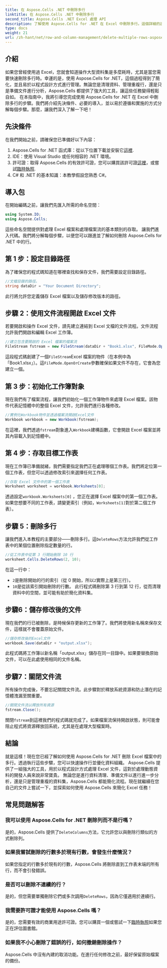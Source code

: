 ```yaml
---
title: 在 Aspose.Cells .NET 中刪除多行
linktitle: 在 Aspose.Cells .NET 中刪除多行
second_title: Aspose.Cells .NET Excel 處理 API
description: 了解使用 Aspose.Cells for .NET 在 Excel 中刪除多行。這個詳細的逐步指南涵蓋了開發人員的先決條件、編碼範例和常見問題。
type: docs
weight: 21
url: /zh-hant/net/row-and-column-management/delete-multiple-rows-aspose-cells/
---
```

## 介紹
如果您曾經使用過 Excel，您就會知道操作大型資料集是多麼耗時，尤其是當您需要快速刪除多行時。幸運的是，使用 Aspose.Cells for .NET，這個過程得到了簡化，並且易於以程式設計方式進行管理。無論您是清理資料、管理重複行，還是只是準備文件進行分析，Aspose.Cells 都提供了強大的工具，讓這些任務變得輕鬆自如。
在本指南中，我將引導您完成使用 Aspose.Cells for .NET 在 Excel 中刪除多行的步驟。我們將介紹先決條件、必要的導入，並以易於遵循和實施的方式分解每個步驟。那麼，讓我們深入了解一下吧！
## 先決條件
在我們開始之前，請確保您已準備好以下內容：
1.  Aspose.Cells for .NET 函式庫：從以下位置下載並安裝它[這裡](https://releases.aspose.com/cells/net/).
2. IDE：使用 Visual Studio 或任何相容的 .NET 環境。
3. 許可證：取得 Aspose.Cells 的有效許可證，您可以購買該許可證[這裡](https://purchase.aspose.com/buy)，或嘗試[臨時執照](https://purchase.aspose.com/temporary-license/).
4. C# 和 .NET 的基本知識：本教學假設您熟悉 C#。
## 導入包
在開始編碼之前，讓我們先匯入所需的命名空間：
```csharp
using System.IO;
using Aspose.Cells;
```
這些命名空間提供對處理 Excel 檔案和處理檔案流的基本類別的存取。
讓我們進入代碼。我們將分解每個步驟，以便您可以跟進並了解如何刪除 Aspose.Cells for .NET 中的行。
## 第 1 步：設定目錄路徑
為了確保您的程式碼知道在哪裡查找和保存文件，我們需要設定目錄路徑。
```csharp
//文檔目錄的路徑。
string dataDir = "Your Document Directory";
```
此行將允許您定義儲存 Excel 檔案以及儲存修改版本的路徑。
## 步驟 2：使用文件流程開啟 Excel 文件
若要開啟和操作 Excel 文件，請先建立連結到 Excel 文檔的文件流程。文件流程允許我們開啟和編輯 Excel 工作簿。
```csharp
//建立包含要開啟的 Excel 檔案的檔案流
FileStream fstream = new FileStream(dataDir + "Book1.xlsx", FileMode.OpenOrCreate);
```
這段程式碼創建了一個`FileStream`Excel 檔案的物件（在本例中為「Book1.xlsx」）。這`FileMode.OpenOrCreate`參數確保如果文件不存在，它會為您建立一個。
## 第 3 步：初始化工作簿對象
現在我們有了檔案流程，讓我們初始化一個工作簿物件來處理 Excel 檔案。該物件代表記憶體中的整個 Excel 文件，允許我們進行各種修改。
```csharp
//實例化Workbook物件並透過檔案流開啟Excel文件
Workbook workbook = new Workbook(fstream);
```
在這裡，我們透過`fstream`對象進入`Workbook`建構函數，它會開啟 Excel 檔案並將其內容載入到記憶體中。
## 第 4 步：存取目標工作表
現在工作簿已準備就緒，我們需要指定我們正在處理哪個工作表。我們將定位第一個工作表，但您可以透過修改索引來選擇任何工作表。
```csharp
//存取 Excel 文件中的第一個工作表
Worksheet worksheet = workbook.Worksheets[0];
```
透過設定`workbook.Worksheets[0]` ，您正在選擇 Excel 檔案中的第一個工作表。如果您想要不同的工作表，請變更索引（例如，`Worksheets[1]`對於第二個工作表）。
## 步驟 5：刪除多行
讓我們進入本教程的主要部分——刪除多行。這`DeleteRows`方法允許我們從工作表中的某個位置刪除指定數量的行。
```csharp
//從工作表中從第 3 行開始刪除 10 行
worksheet.Cells.DeleteRows(2, 10);
```
在這一行中：
- `2`是刪除開始的行的索引（從 0 開始，所以`2`實際上是第三行）。
- `10`是從該索引開始刪除的行數。
此行程式碼刪除第 3 行到第 12 行，從而清理資料中的空間，並可能有助於簡化資料集。
## 步驟6：儲存修改後的文件
現在我們的行已被刪除，是時候保存更新的工作簿了。我們將使用新名稱來保存文件，這樣就不會覆蓋原始文件。
```csharp
//儲存修改後的Excel文件
workbook.Save(dataDir + "output.xlsx");
```
此程式碼將工作簿以新名稱「output.xlsx」儲存在同一目錄中。如果要替換原始文件，可以在此處使用相同的文件名稱。
## 步驟7：關閉文件流
所有操作完成後，不要忘記關閉文件流。此步驟對於釋放系統資源和防止潛在的記憶體洩漏至關重要。
```csharp
//關閉文件流以釋放所有資源
fstream.Close();
```
關閉`fstream`到這裡我們的程式碼就完成了。如果檔案流保持開啟狀態，則可能會阻止程式將資源釋放回系統，尤其是在處理大型檔案時。
## 結論
就是這樣！現在您已經了解如何使用 Aspose.Cells for .NET 刪除 Excel 檔案中的多行。透過執行這些步驟，您可以快速操作行並優化資料組織。 Aspose.Cells 提供了一組強大的工具，用於以程式設計方式處理 Excel 文件，這對於處理動態資料的開發人員來說非常寶貴。
無論您是進行資料清理、準備文件以進行進一步分析，還是只是管理重複的資料集，Aspose.Cells 都能簡化流程。現在就繼續在您自己的文件上嘗試一下，並探索如何使用 Aspose.Cells 來簡化 Excel 任務！
## 常見問題解答
### 我可以使用 Aspose.Cells for .NET 刪除列而不是行嗎？  
是的，Aspose.Cells 提供了`DeleteColumns`方法，它允許您以與刪除行類似的方式刪除列。
### 如果我嘗試刪除的行數多於現有行數，會發生什麼情況？  
如果您指定的行數多於現有的行數，Aspose.Cells 將刪除直到工作表末端的所有行，而不會引發錯誤。
### 是否可以刪除不連續的行？  
是的，但您需要單獨刪除它們或多次調用`DeleteRows`，因為它僅適用於連續行。
### 我需要許可證才能使用 Aspose.Cells 嗎？  
是的，您需要有效的商業用途許可證。您可以購買一個或嘗試一下[臨時執照](https://purchase.aspose.com/temporary-license/)如果您正在評估圖書館。
### 如果我不小心刪除了錯誤的行，如何撤銷刪除操作？  
Aspose.Cells 中沒有內建的取消功能。在進行任何修改之前，最好保留原始檔案的備份。